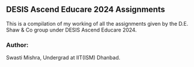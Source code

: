 ## DESIS Ascend Educare 2024 Assignments 

This is a compilation of my working of all the assignments given by the D.E. Shaw & Co group under DESIS Ascend Educare 2024.

### Author:
Swasti Mishra, Undergrad at IIT(ISM) Dhanbad.
